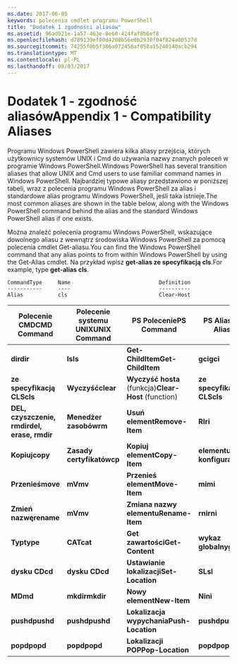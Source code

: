 ```yaml
---
ms.date: 2017-06-05
keywords: polecenia cmdlet programu PowerShell
title: "Dodatek 1 zgodności aliasów"
ms.assetid: 96ad921e-1a57-463e-8e60-424faf8b6ef8
ms.openlocfilehash: d789139ef80d4208b56e0b2930f04f824a00537d
ms.sourcegitcommit: 74255f0b5f386a072458af058a15240140acb294
ms.translationtype: MT
ms.contentlocale: pl-PL
ms.lasthandoff: 08/03/2017
---
```

# <a name="appendix-1---compatibility-aliases"></a><span data-ttu-id="72476-103">Dodatek 1 - zgodność aliasów</span><span class="sxs-lookup"><span data-stu-id="72476-103">Appendix 1 - Compatibility Aliases</span></span>
<span data-ttu-id="72476-104">Programu Windows PowerShell zawiera kilka aliasy przejścia, których użytkownicy systemów UNIX i Cmd do używania nazwy znanych poleceń w programie Windows PowerShell.</span><span class="sxs-lookup"><span data-stu-id="72476-104">Windows PowerShell has several transition aliases that allow UNIX and Cmd users to use familiar command names in Windows PowerShell.</span></span> <span data-ttu-id="72476-105">Najbardziej typowe aliasy przedstawiono w poniższej tabeli, wraz z polecenia programu Windows PowerShell za alias i standardowe alias programu Windows PowerShell, jeśli taka istnieje.</span><span class="sxs-lookup"><span data-stu-id="72476-105">The most common aliases are shown in the table below, along with the Windows PowerShell command behind the alias and the standard Windows PowerShell alias if one exists.</span></span>

<span data-ttu-id="72476-106">Można znaleźć polecenia programu Windows PowerShell, wskazujące dowolnego aliasu z wewnątrz środowiska Windows PowerShell za pomocą polecenia cmdlet Get-aliasu.</span><span class="sxs-lookup"><span data-stu-id="72476-106">You can find the Windows PowerShell command that any alias points to from within Windows PowerShell by using the Get-Alias cmdlet.</span></span> <span data-ttu-id="72476-107">Na przykład wpisz **get-alias ze specyfikacją cls**.</span><span class="sxs-lookup"><span data-stu-id="72476-107">For example, type **get-alias cls**.</span></span>

```
CommandType     Name                            Definition
-----------     ----                            ----------
Alias           cls                             Clear-Host
```

|<span data-ttu-id="72476-108">Polecenie CMD</span><span class="sxs-lookup"><span data-stu-id="72476-108">CMD Command</span></span>|<span data-ttu-id="72476-109">Polecenie systemu UNIX</span><span class="sxs-lookup"><span data-stu-id="72476-109">UNIX Command</span></span>|<span data-ttu-id="72476-110">PS Polecenie</span><span class="sxs-lookup"><span data-stu-id="72476-110">PS Command</span></span>|<span data-ttu-id="72476-111">PS Alias</span><span class="sxs-lookup"><span data-stu-id="72476-111">PS Alias</span></span>|
|---------------|----------------|--------------|------------|
|<span data-ttu-id="72476-112">**dir**</span><span class="sxs-lookup"><span data-stu-id="72476-112">**dir**</span></span>|<span data-ttu-id="72476-113">**ls**</span><span class="sxs-lookup"><span data-stu-id="72476-113">**ls**</span></span>|<span data-ttu-id="72476-114">**Get-ChildItem**</span><span class="sxs-lookup"><span data-stu-id="72476-114">**Get-ChildItem**</span></span>|<span data-ttu-id="72476-115">**gci**</span><span class="sxs-lookup"><span data-stu-id="72476-115">**gci**</span></span>|
|<span data-ttu-id="72476-116">**ze specyfikacją CLS**</span><span class="sxs-lookup"><span data-stu-id="72476-116">**cls**</span></span>|<span data-ttu-id="72476-117">**Wyczyść**</span><span class="sxs-lookup"><span data-stu-id="72476-117">**clear**</span></span>|<span data-ttu-id="72476-118">**Wyczyść hosta** (funkcja)</span><span class="sxs-lookup"><span data-stu-id="72476-118">**Clear-Host** (function)</span></span>|<span data-ttu-id="72476-119">**ze specyfikacją CLS**</span><span class="sxs-lookup"><span data-stu-id="72476-119">**cls**</span></span>|
|<span data-ttu-id="72476-120">**DEL, czyszczenie, rmdir**</span><span class="sxs-lookup"><span data-stu-id="72476-120">**del, erase, rmdir**</span></span>|<span data-ttu-id="72476-121">**Menedżer zasobów**</span><span class="sxs-lookup"><span data-stu-id="72476-121">**rm**</span></span>|<span data-ttu-id="72476-122">**Usuń element**</span><span class="sxs-lookup"><span data-stu-id="72476-122">**Remove-Item**</span></span>|<span data-ttu-id="72476-123">**RI**</span><span class="sxs-lookup"><span data-stu-id="72476-123">**ri**</span></span>|
|<span data-ttu-id="72476-124">**Kopiuj**</span><span class="sxs-lookup"><span data-stu-id="72476-124">**copy**</span></span>|<span data-ttu-id="72476-125">**Zasady certyfikatów**</span><span class="sxs-lookup"><span data-stu-id="72476-125">**cp**</span></span>|<span data-ttu-id="72476-126">**Kopiuj element**</span><span class="sxs-lookup"><span data-stu-id="72476-126">**Copy-Item**</span></span>|<span data-ttu-id="72476-127">**elementu konfiguracji**</span><span class="sxs-lookup"><span data-stu-id="72476-127">**ci**</span></span>|
|<span data-ttu-id="72476-128">**Przenieś**</span><span class="sxs-lookup"><span data-stu-id="72476-128">**move**</span></span>|<span data-ttu-id="72476-129">**mV**</span><span class="sxs-lookup"><span data-stu-id="72476-129">**mv**</span></span>|<span data-ttu-id="72476-130">**Przenieś element**</span><span class="sxs-lookup"><span data-stu-id="72476-130">**Move-Item**</span></span>|<span data-ttu-id="72476-131">**mi**</span><span class="sxs-lookup"><span data-stu-id="72476-131">**mi**</span></span>|
|<span data-ttu-id="72476-132">**Zmień nazwę**</span><span class="sxs-lookup"><span data-stu-id="72476-132">**rename**</span></span>|<span data-ttu-id="72476-133">**mV**</span><span class="sxs-lookup"><span data-stu-id="72476-133">**mv**</span></span>|<span data-ttu-id="72476-134">**Zmiana nazwy elementu**</span><span class="sxs-lookup"><span data-stu-id="72476-134">**Rename-Item**</span></span>|<span data-ttu-id="72476-135">**rni**</span><span class="sxs-lookup"><span data-stu-id="72476-135">**rni**</span></span>|
|<span data-ttu-id="72476-136">**Typ**</span><span class="sxs-lookup"><span data-stu-id="72476-136">**type**</span></span>|<span data-ttu-id="72476-137">**CAT**</span><span class="sxs-lookup"><span data-stu-id="72476-137">**cat**</span></span>|<span data-ttu-id="72476-138">**Get zawartości**</span><span class="sxs-lookup"><span data-stu-id="72476-138">**Get-Content**</span></span>|<span data-ttu-id="72476-139">**wykaz globalny**</span><span class="sxs-lookup"><span data-stu-id="72476-139">**gc**</span></span>|
|<span data-ttu-id="72476-140">**dysku CD**</span><span class="sxs-lookup"><span data-stu-id="72476-140">**cd**</span></span>|<span data-ttu-id="72476-141">**dysku CD**</span><span class="sxs-lookup"><span data-stu-id="72476-141">**cd**</span></span>|<span data-ttu-id="72476-142">**Ustawianie lokalizacji**</span><span class="sxs-lookup"><span data-stu-id="72476-142">**Set-Location**</span></span>|<span data-ttu-id="72476-143">**SL**</span><span class="sxs-lookup"><span data-stu-id="72476-143">**sl**</span></span>|
|<span data-ttu-id="72476-144">**MD**</span><span class="sxs-lookup"><span data-stu-id="72476-144">**md**</span></span>|<span data-ttu-id="72476-145">**mkdir**</span><span class="sxs-lookup"><span data-stu-id="72476-145">**mkdir**</span></span>|<span data-ttu-id="72476-146">**Nowy element**</span><span class="sxs-lookup"><span data-stu-id="72476-146">**New-Item**</span></span>|<span data-ttu-id="72476-147">**Ni**</span><span class="sxs-lookup"><span data-stu-id="72476-147">**ni**</span></span>|
|<span data-ttu-id="72476-148">**pushd**</span><span class="sxs-lookup"><span data-stu-id="72476-148">**pushd**</span></span>|<span data-ttu-id="72476-149">**pushd**</span><span class="sxs-lookup"><span data-stu-id="72476-149">**pushd**</span></span>|<span data-ttu-id="72476-150">**Lokalizacja wypychania**</span><span class="sxs-lookup"><span data-stu-id="72476-150">**Push-Location**</span></span>|<span data-ttu-id="72476-151">**pushd**</span><span class="sxs-lookup"><span data-stu-id="72476-151">**pushd**</span></span>|
|<span data-ttu-id="72476-152">**popd**</span><span class="sxs-lookup"><span data-stu-id="72476-152">**popd**</span></span>|<span data-ttu-id="72476-153">**popd**</span><span class="sxs-lookup"><span data-stu-id="72476-153">**popd**</span></span>|<span data-ttu-id="72476-154">**Lokalizacji POP**</span><span class="sxs-lookup"><span data-stu-id="72476-154">**Pop-Location**</span></span>|<span data-ttu-id="72476-155">**popd**</span><span class="sxs-lookup"><span data-stu-id="72476-155">**popd**</span></span>|

